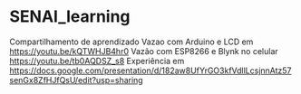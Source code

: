 # SENAI_learning
Compartilhamento de aprendizado
Vazao com Arduino e LCD em https://youtu.be/kQTWHJB4hr0
Vazão com ESP8266 e Blynk no celular https://youtu.be/tb0AQDSZ_s8
Experiência em https://docs.google.com/presentation/d/182aw8UfYrGO3kfVdllLcsjnnAtz57senGx8ZfHJfQsU/edit?usp=sharing
